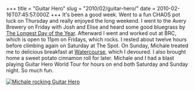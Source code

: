 +++
title = "Guitar Hero"
slug = "2010/02/guitar-hero/"
date = 2010-02-16T07:45:57.000Z
+++
It's been a good week. Went to a fun CHAOS pot luck on Thursday and really enjoyed the long weekend. I went to the Avery Brewery on Friday with Josh and Elise and heard some good bluegrass by [The Longest Day of the Year](http://www.facebook.com/pages/The-Longest-Day-Of-The-Year/81341633811?v=app_2405167945). Afterward I went and worked out at BRC, which is open to 11pm on Fridays, which rocks. I rested about twelve hours before climbing again on Saturday at The Spot. On Sunday, Michale treated me to delicious breakfast at [Watercourse](http://www.watercoursefoods.com/), which I devoured. I also brought home a sweet potato cinnamon roll for later. Michale and I had a blast playing Guitar Hero World Tour for hours on end both Saturday and Sunday night. So much fun.

[![Michale rocking Guitar Hero](https://peterlyons-org.s3.amazonaws.com/photos/winter_2009/086_guitar_hero.jpg)](/app/photos?gallery=winter_2009&photo=086_guitar_hero)